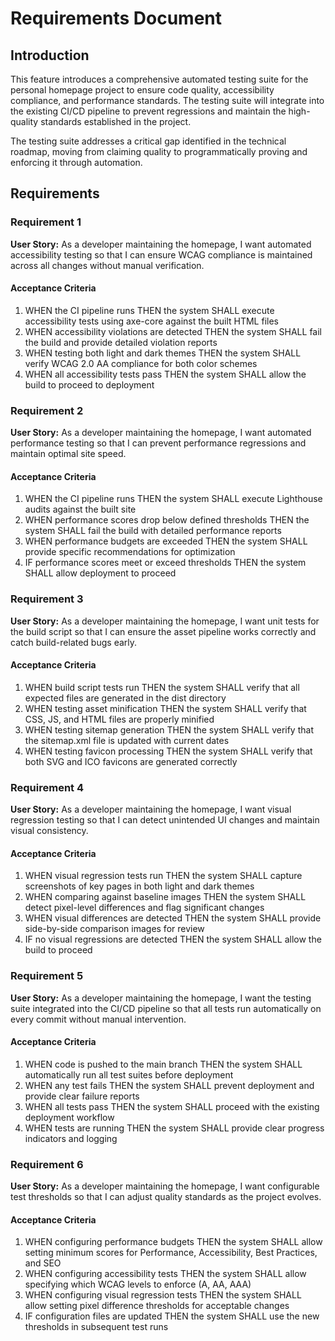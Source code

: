 # Requirements Document

## Introduction

This feature introduces a comprehensive automated testing suite for the personal homepage project to ensure code quality, accessibility compliance, and performance standards. The testing suite will integrate into the existing CI/CD pipeline to prevent regressions and maintain the high-quality standards established in the project.

The testing suite addresses a critical gap identified in the technical roadmap, moving from claiming quality to programmatically proving and enforcing it through automation.

## Requirements

### Requirement 1

**User Story:** As a developer maintaining the homepage, I want automated accessibility testing so that I can ensure WCAG compliance is maintained across all changes without manual verification.

#### Acceptance Criteria

1. WHEN the CI pipeline runs THEN the system SHALL execute accessibility tests using axe-core against the built HTML files
2. WHEN accessibility violations are detected THEN the system SHALL fail the build and provide detailed violation reports
3. WHEN testing both light and dark themes THEN the system SHALL verify WCAG 2.0 AA compliance for both color schemes
4. WHEN all accessibility tests pass THEN the system SHALL allow the build to proceed to deployment

### Requirement 2

**User Story:** As a developer maintaining the homepage, I want automated performance testing so that I can prevent performance regressions and maintain optimal site speed.

#### Acceptance Criteria

1. WHEN the CI pipeline runs THEN the system SHALL execute Lighthouse audits against the built site
2. WHEN performance scores drop below defined thresholds THEN the system SHALL fail the build with detailed performance reports
3. WHEN performance budgets are exceeded THEN the system SHALL provide specific recommendations for optimization
4. IF performance scores meet or exceed thresholds THEN the system SHALL allow deployment to proceed

### Requirement 3

**User Story:** As a developer maintaining the homepage, I want unit tests for the build script so that I can ensure the asset pipeline works correctly and catch build-related bugs early.

#### Acceptance Criteria

1. WHEN build script tests run THEN the system SHALL verify that all expected files are generated in the dist directory
2. WHEN testing asset minification THEN the system SHALL verify that CSS, JS, and HTML files are properly minified
3. WHEN testing sitemap generation THEN the system SHALL verify that the sitemap.xml file is updated with current dates
4. WHEN testing favicon processing THEN the system SHALL verify that both SVG and ICO favicons are generated correctly

### Requirement 4

**User Story:** As a developer maintaining the homepage, I want visual regression testing so that I can detect unintended UI changes and maintain visual consistency.

#### Acceptance Criteria

1. WHEN visual regression tests run THEN the system SHALL capture screenshots of key pages in both light and dark themes
2. WHEN comparing against baseline images THEN the system SHALL detect pixel-level differences and flag significant changes
3. WHEN visual differences are detected THEN the system SHALL provide side-by-side comparison images for review
4. IF no visual regressions are detected THEN the system SHALL allow the build to proceed

### Requirement 5

**User Story:** As a developer maintaining the homepage, I want the testing suite integrated into the CI/CD pipeline so that all tests run automatically on every commit without manual intervention.

#### Acceptance Criteria

1. WHEN code is pushed to the main branch THEN the system SHALL automatically run all test suites before deployment
2. WHEN any test fails THEN the system SHALL prevent deployment and provide clear failure reports
3. WHEN all tests pass THEN the system SHALL proceed with the existing deployment workflow
4. WHEN tests are running THEN the system SHALL provide clear progress indicators and logging

### Requirement 6

**User Story:** As a developer maintaining the homepage, I want configurable test thresholds so that I can adjust quality standards as the project evolves.

#### Acceptance Criteria

1. WHEN configuring performance budgets THEN the system SHALL allow setting minimum scores for Performance, Accessibility, Best Practices, and SEO
2. WHEN configuring accessibility tests THEN the system SHALL allow specifying which WCAG levels to enforce (A, AA, AAA)
3. WHEN configuring visual regression tests THEN the system SHALL allow setting pixel difference thresholds for acceptable changes
4. IF configuration files are updated THEN the system SHALL use the new thresholds in subsequent test runs